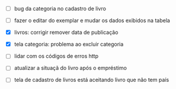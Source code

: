 - [ ] bug da categoria no cadastro de livro
- [ ] fazer o editar do exemplar e mudar os dados exibidos na tabela
- [X] livros: corrigir remover data de publicação
- [X] tela categoria: problema ao excluir categoria
- [ ] lidar com os códigos de erros http
- [ ] atualizar a situaçã do livro após o empréstimo
- [ ] tela de cadastro de livros está aceitando livro que não tem país

